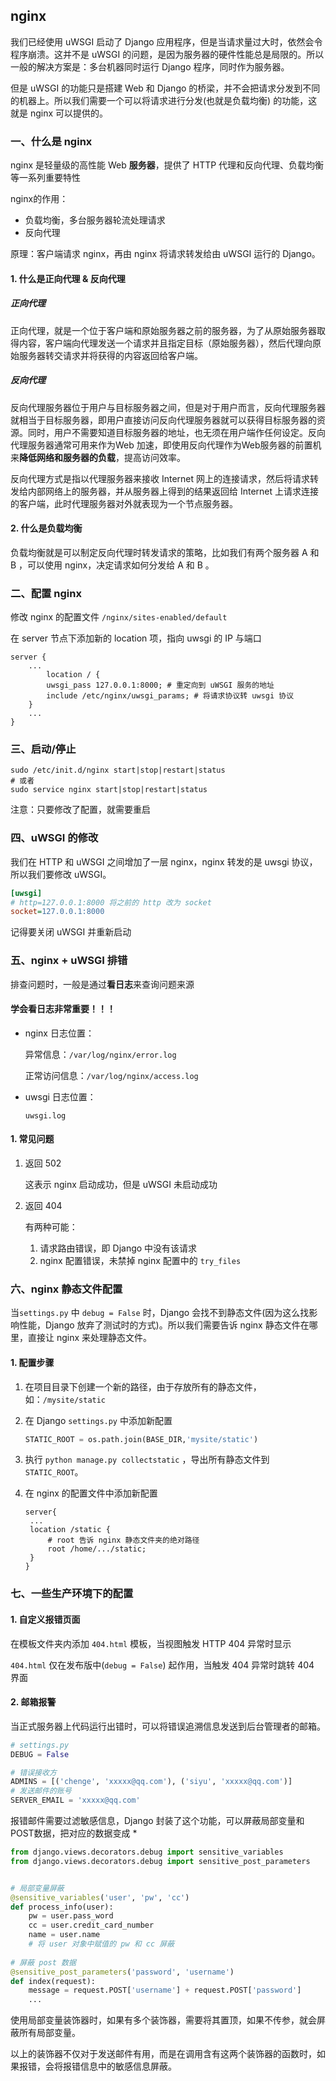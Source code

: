 ## nginx

我们已经使用 uWSGI 启动了 Django 应用程序，但是当请求量过大时，依然会令程序崩溃。这并不是 uWSGI 的问题，是因为服务器的硬件性能总是局限的。所以一般的解决方案是：多台机器同时运行 Django 程序，同时作为服务器。

但是 uWSGI 的功能只是搭建 Web 和 Django 的桥梁，并不会把请求分发到不同的机器上。所以我们需要一个可以将请求进行分发(也就是负载均衡) 的功能，这就是 nginx 可以提供的。 



### 一、什么是 nginx

nginx 是轻量级的高性能 Web **服务器**，提供了 HTTP 代理和反向代理、负载均衡等一系列重要特性

nginx的作用：

- 负载均衡，多台服务器轮流处理请求
- 反向代理

原理：客户端请求 nginx，再由 nginx 将请求转发给由 uWSGI 运行的 Django。

#### 1. 什么是正向代理 & 反向代理

##### 正向代理

正向代理，就是一个位于客户端和原始服务器之前的服务器，为了从原始服务器取得内容，客户端向代理发送一个请求并且指定目标（原始服务器），然后代理向原始服务器转交请求并将获得的内容返回给客户端。

##### 反向代理

反向代理服务器位于用户与目标服务器之间，但是对于用户而言，反向代理服务器就相当于目标服务器，即用户直接访问反向代理服务器就可以获得目标服务器的资源。同时，用户不需要知道目标服务器的地址，也无须在用户端作任何设定。反向代理服务器通常可用来作为Web 加速，即使用反向代理作为Web服务器的前置机来**降低网络和服务器的负载**，提高访问效率。

反向代理方式是指以代理服务器来接收 Internet 网上的连接请求，然后将请求转发给内部网络上的服务器，并从服务器上得到的结果返回给 Internet 上请求连接的客户端，此时代理服务器对外就表现为一个节点服务器。
#### 2. 什么是负载均衡

负载均衡就是可以制定反向代理时转发请求的策略，比如我们有两个服务器 A 和 B ，可以使用 nginx，决定请求如何分发给 A 和 B 。



### 二、配置 nginx

修改 nginx 的配置文件 `/nginx/sites-enabled/default`

在 server 节点下添加新的 location 项，指向 uwsgi 的 IP 与端口

```nginx
server {
    ...
        location / {
        uwsgi_pass 127.0.0.1:8000; # 重定向到 uWSGI 服务的地址
        include /etc/nginx/uwsgi_params; # 将请求协议转 uwsgi 协议
    }
    ...
}
```



### 三、启动/停止

```shell
sudo /etc/init.d/nginx start|stop|restart|status
# 或者
sudo service nginx start|stop|restart|status
```

注意：只要修改了配置，就需要重启



### 四、uWSGI 的修改

我们在 HTTP 和 uWSGI 之间增加了一层 nginx，nginx 转发的是 uwsgi 协议，所以我们要修改 uWSGI。

```ini
[uwsgi]
# http=127.0.0.1:8000 将之前的 http 改为 socket
socket=127.0.0.1:8000
```

记得要关闭 uWSGI 并重新启动



### 五、nginx + uWSGI 排错

排查问题时，一般是通过**看日志**来查询问题来源

<h4>学会看日志非常重要！！！</h4>

- nginx 日志位置：

  异常信息：`/var/log/nginx/error.log`

  正常访问信息：`/var/log/nginx/access.log`

- uwsgi 日志位置：

  `uwsgi.log`

#### 1. 常见问题

1. 返回 502

   这表示 nginx 启动成功，但是 uWSGI 未启动成功

2. 返回 404

   有两种可能：

   1. 请求路由错误，即 Django 中没有该请求
   2. nginx 配置错误，未禁掉 nginx 配置中的 `try_files`



### 六、nginx 静态文件配置

当`settings.py` 中 `debug = False` 时，Django 会找不到静态文件(因为这么找影响性能，Django 放弃了测试时的方式)。所以我们需要告诉 nginx 静态文件在哪里，直接让 nginx 来处理静态文件。

#### 1. 配置步骤

1. 在项目目录下创建一个新的路径，由于存放所有的静态文件，如：`/mysite/static`

2. 在 Django `settings.py` 中添加新配置

   ```python
   STATIC_ROOT = os.path.join(BASE_DIR,'mysite/static')
   ```

3. 执行 `python manage.py collectstatic` ，导出所有静态文件到 `STATIC_ROOT`。

4. 在 nginx 的配置文件中添加新配置

   ```shell
   server{
   	...
   	location /static {
   		# root 告诉 nginx 静态文件夹的绝对路径
   		root /home/.../static;
   	}
   }
   ```

   

### 七、一些生产环境下的配置

#### 1. 自定义报错页面

在模板文件夹内添加 `404.html` 模板，当视图触发 HTTP 404 异常时显示

`404.html` 仅在发布版中(`debug = False`) 起作用，当触发 404 异常时跳转 404 界面

#### 2. 邮箱报警

当正式服务器上代码运行出错时，可以将错误追溯信息发送到后台管理者的邮箱。

```python
# settings.py
DEBUG = False

# 错误接收方
ADMINS = [('chenge', 'xxxxx@qq.com'), ('siyu', 'xxxxx@qq.com')]
# 发送邮件的账号
SERVER_EMAIL = 'xxxxx@qq.com'
```

报错邮件需要过滤敏感信息，Django 封装了这个功能，可以屏蔽局部变量和POST数据，把对应的数据变成 *

```python
from django.views.decorators.debug import sensitive_variables
from django.views.decorators.debug import sensitive_post_parameters


# 局部变量屏蔽
@sensitive_variables('user', 'pw', 'cc')
def process_info(user):
    pw = user.pass_word
    cc = user.credit_card_number
    name = user.name
    # 将 user 对象中赋值的 pw 和 cc 屏蔽
    
# 屏蔽 post 数据
@sensitive_post_parameters('password', 'username')
def index(request):
    message = request.POST['username'] + request.POST['password']
    ...
```

使用局部变量装饰器时，如果有多个装饰器，需要将其置顶，如果不传参，就会屏蔽所有局部变量。

以上的装饰器不仅对于发送邮件有用，而是在调用含有这两个装饰器的函数时，如果报错，会将报错信息中的敏感信息屏蔽。